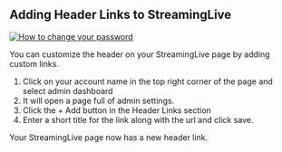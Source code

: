 ## Adding Header Links to StreamingLive

[![How to change your password](https://i.vimeocdn.com/video/1527045606-7cca82c4580e62d390f29c837f3e340a9740fbd1d419afe972e8ce88ad532e32-d_640)](https://vimeo.com/760359986)

You can customize the header on your StreamingLive page by adding custom links.

1. Click on your account name in the top right corner of the page and select admin dashboard
2. It will open a page full of admin settings.
3. Click the + Add button in the Header Links section
4. Enter a short title for the link along with the url and click save.

Your StreamingLive page now has a new header link.